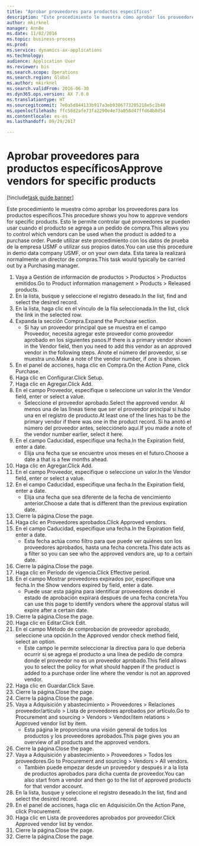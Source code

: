 ```yaml
--- 
title: "Aprobar proveedores para productos específicos"
description: "Este procedimiento le muestra cómo aprobar los proveedores para los productos específicos."
author: mkirknel
manager: AnnBe
ms.date: 11/02/2016
ms.topic: business-process
ms.prod: 
ms.service: dynamics-ax-applications
ms.technology: 
audience: Application User
ms.reviewer: bis
ms.search.scope: Operations
ms.search.region: Global
ms.author: mkirknel
ms.search.validFrom: 2016-06-30
ms.dyn365.ops.version: AX 7.0.0
ms.translationtype: HT
ms.sourcegitcommit: 7e0a5d044133b917a3eb9386773205218e5c1b40
ms.openlocfilehash: ffc58d2afe73fa2290e4e73a058d47ffd64b8d54
ms.contentlocale: es-es
ms.lasthandoff: 09/29/2017

---
```

# <a name="approve-vendors-for-specific-products"></a><span data-ttu-id="c12ca-103">Aprobar proveedores para productos específicos</span><span class="sxs-lookup"><span data-stu-id="c12ca-103">Approve vendors for specific products</span></span>

[!include[task guide banner](../../includes/task-guide-banner.md)]

<span data-ttu-id="c12ca-104">Este procedimiento le muestra cómo aprobar los proveedores para los productos específicos.</span><span class="sxs-lookup"><span data-stu-id="c12ca-104">This procedure shows you how to approve vendors for specific products.</span></span> <span data-ttu-id="c12ca-105">Esto le permite controlar qué proveedores se pueden usar cuando el producto se agrega a un pedido de compra.</span><span class="sxs-lookup"><span data-stu-id="c12ca-105">This allows you to control which vendors can be used when the product is added to a purchase order.</span></span> <span data-ttu-id="c12ca-106">Puede utilizar este procedimiento con los datos de prueba de la empresa USMF o utilizar sus propios datos.</span><span class="sxs-lookup"><span data-stu-id="c12ca-106">You can use this procedure in demo data company USMF, or on your own data.</span></span> <span data-ttu-id="c12ca-107">Esta tarea la realizará normalmente un director de compras.</span><span class="sxs-lookup"><span data-stu-id="c12ca-107">This task would typically be carried out by a Purchasing manager.</span></span>

1. <span data-ttu-id="c12ca-108">Vaya a Gestión de información de productos > Productos > Productos emitidos.</span><span class="sxs-lookup"><span data-stu-id="c12ca-108">Go to Product information management > Products > Released products.</span></span>
2. <span data-ttu-id="c12ca-109">En la lista, busque y seleccione el registro deseado.</span><span class="sxs-lookup"><span data-stu-id="c12ca-109">In the list, find and select the desired record.</span></span>
3. <span data-ttu-id="c12ca-110">En la lista, haga clic en el vínculo de la fila seleccionada.</span><span class="sxs-lookup"><span data-stu-id="c12ca-110">In the list, click the link in the selected row.</span></span>
4. <span data-ttu-id="c12ca-111">Expanda la sección Compra.</span><span class="sxs-lookup"><span data-stu-id="c12ca-111">Expand the Purchase section.</span></span>
    * <span data-ttu-id="c12ca-112">Si hay un proveedor principal que se muestra en el campo Proveedor, necesita agregar este proveedor como proveedor aprobado en los siguientes pasos.</span><span class="sxs-lookup"><span data-stu-id="c12ca-112">If there is a primary vendor shown in the Vendor field, then you need to add this vendor as an approved vendor in the following steps.</span></span> <span data-ttu-id="c12ca-113">Anote el número del proveedor, si se muestra uno.</span><span class="sxs-lookup"><span data-stu-id="c12ca-113">Make a note of the vendor number, if one is shown.</span></span>  
5. <span data-ttu-id="c12ca-114">En el panel de acciones, haga clic en Compra.</span><span class="sxs-lookup"><span data-stu-id="c12ca-114">On the Action Pane, click Purchase.</span></span>
6. <span data-ttu-id="c12ca-115">Haga clic en Configurar.</span><span class="sxs-lookup"><span data-stu-id="c12ca-115">Click Setup.</span></span>
7. <span data-ttu-id="c12ca-116">Haga clic en Agregar.</span><span class="sxs-lookup"><span data-stu-id="c12ca-116">Click Add.</span></span>
8. <span data-ttu-id="c12ca-117">En el campo Proveedor, especifique o seleccione un valor.</span><span class="sxs-lookup"><span data-stu-id="c12ca-117">In the Vendor field, enter or select a value.</span></span>
    * <span data-ttu-id="c12ca-118">Seleccione el proveedor aprobado.</span><span class="sxs-lookup"><span data-stu-id="c12ca-118">Select the approved vendor.</span></span> <span data-ttu-id="c12ca-119">Al menos una de las líneas tiene que ser el proveedor principal si hubo una en el registro de producto.</span><span class="sxs-lookup"><span data-stu-id="c12ca-119">At least one of the lines has to be the primary vendor if there was one in the product record.</span></span> <span data-ttu-id="c12ca-120">Si ha anotó el número del proveedor antes, selecciónelo aquí.</span><span class="sxs-lookup"><span data-stu-id="c12ca-120">If you made a note of the vendor number earlier, select it here.</span></span>  
9. <span data-ttu-id="c12ca-121">En el campo Caducidad, especifique una fecha.</span><span class="sxs-lookup"><span data-stu-id="c12ca-121">In the Expiration field, enter a date.</span></span>
    * <span data-ttu-id="c12ca-122">Elija una fecha que se encuentre unos meses en el futuro.</span><span class="sxs-lookup"><span data-stu-id="c12ca-122">Choose a date a that is a few months ahead.</span></span>  
10. <span data-ttu-id="c12ca-123">Haga clic en Agregar.</span><span class="sxs-lookup"><span data-stu-id="c12ca-123">Click Add.</span></span>
11. <span data-ttu-id="c12ca-124">En el campo Proveedor, especifique o seleccione un valor.</span><span class="sxs-lookup"><span data-stu-id="c12ca-124">In the Vendor field, enter or select a value.</span></span>
12. <span data-ttu-id="c12ca-125">En el campo Caducidad, especifique una fecha.</span><span class="sxs-lookup"><span data-stu-id="c12ca-125">In the Expiration field, enter a date.</span></span>
    * <span data-ttu-id="c12ca-126">Elija una fecha que sea diferente de la fecha de vencimiento anterior.</span><span class="sxs-lookup"><span data-stu-id="c12ca-126">Choose a date that is different than the previous expiration date.</span></span>  
13. <span data-ttu-id="c12ca-127">Cierre la página.</span><span class="sxs-lookup"><span data-stu-id="c12ca-127">Close the page.</span></span>
14. <span data-ttu-id="c12ca-128">Haga clic en Proveedores aprobados.</span><span class="sxs-lookup"><span data-stu-id="c12ca-128">Click Approved vendors.</span></span>
15. <span data-ttu-id="c12ca-129">En el campo Caducidad, especifique una fecha.</span><span class="sxs-lookup"><span data-stu-id="c12ca-129">In the Expiration field, enter a date.</span></span>
    * <span data-ttu-id="c12ca-130">Esta fecha actúa como filtro para que puede ver quiénes son los proveedores aprobados, hasta una fecha concreta.</span><span class="sxs-lookup"><span data-stu-id="c12ca-130">This date acts as a filter so you can see who the approved vendors are, up to a certain date.</span></span>  
16. <span data-ttu-id="c12ca-131">Cierre la página.</span><span class="sxs-lookup"><span data-stu-id="c12ca-131">Close the page.</span></span>
17. <span data-ttu-id="c12ca-132">Haga clic en Período de vigencia.</span><span class="sxs-lookup"><span data-stu-id="c12ca-132">Click Effective period.</span></span>
18. <span data-ttu-id="c12ca-133">En el campo Mostrar proveedores expirados por, especifique una fecha.</span><span class="sxs-lookup"><span data-stu-id="c12ca-133">In the Show vendors expired by field, enter a date.</span></span>
    * <span data-ttu-id="c12ca-134">Puede usar esta página para identificar proveedores donde el estado de aprobación expirará después de una fecha concreta.</span><span class="sxs-lookup"><span data-stu-id="c12ca-134">You can use this page to identify vendors where the approval status will expire after a certain date.</span></span>  
19. <span data-ttu-id="c12ca-135">Cierre la página.</span><span class="sxs-lookup"><span data-stu-id="c12ca-135">Close the page.</span></span>
20. <span data-ttu-id="c12ca-136">Haga clic en Editar.</span><span class="sxs-lookup"><span data-stu-id="c12ca-136">Click Edit.</span></span>
21. <span data-ttu-id="c12ca-137">En el campo Método de comprobación de proveedor aprobado, seleccione una opción.</span><span class="sxs-lookup"><span data-stu-id="c12ca-137">In the Approved vendor check method field, select an option.</span></span>
    * <span data-ttu-id="c12ca-138">Este campo le permite seleccionar la directiva para lo que debería ocurrir si se agrega el producto a una línea de pedido de compra donde el proveedor no es un proveedor aprobado.</span><span class="sxs-lookup"><span data-stu-id="c12ca-138">This field allows you to select the policy for what should happen if the product is added to a purchase order line where the vendor is not an approved vendor.</span></span>  
22. <span data-ttu-id="c12ca-139">Haga clic en Guardar.</span><span class="sxs-lookup"><span data-stu-id="c12ca-139">Click Save.</span></span>
23. <span data-ttu-id="c12ca-140">Cierre la página.</span><span class="sxs-lookup"><span data-stu-id="c12ca-140">Close the page.</span></span>
24. <span data-ttu-id="c12ca-141">Cierre la página.</span><span class="sxs-lookup"><span data-stu-id="c12ca-141">Close the page.</span></span>
25. <span data-ttu-id="c12ca-142">Vaya a Adquisición y abastecimiento > Proveedores > Relaciones proveedor/artículo > Lista de proveedores aprobados por artículo.</span><span class="sxs-lookup"><span data-stu-id="c12ca-142">Go to Procurement and sourcing > Vendors > Vendor/item relations > Approved vendor list by item.</span></span>
    * <span data-ttu-id="c12ca-143">Esta página le proporciona una visión general de todos los productos y los proveedores aprobados.</span><span class="sxs-lookup"><span data-stu-id="c12ca-143">This page gives you an overview of all products and the approved vendors.</span></span>  
26. <span data-ttu-id="c12ca-144">Cierre la página.</span><span class="sxs-lookup"><span data-stu-id="c12ca-144">Close the page.</span></span>
27. <span data-ttu-id="c12ca-145">Vaya a Adquisición y abastecimiento > Proveedores > Todos los proveedores.</span><span class="sxs-lookup"><span data-stu-id="c12ca-145">Go to Procurement and sourcing > Vendors > All vendors.</span></span>
    * <span data-ttu-id="c12ca-146">También puede empezar desde un proveedor y después ir a la lista de productos aprobados para dicha cuenta de proveedor.</span><span class="sxs-lookup"><span data-stu-id="c12ca-146">You can also start from a vendor and then go to the list of approved products for that vendor account.</span></span>  
28. <span data-ttu-id="c12ca-147">En la lista, busque y seleccione el registro deseado.</span><span class="sxs-lookup"><span data-stu-id="c12ca-147">In the list, find and select the desired record.</span></span>
29. <span data-ttu-id="c12ca-148">En el panel de acciones, haga clic en Adquisición.</span><span class="sxs-lookup"><span data-stu-id="c12ca-148">On the Action Pane, click Procurement.</span></span>
30. <span data-ttu-id="c12ca-149">Haga clic en Lista de proveedores aprobados por proveedor.</span><span class="sxs-lookup"><span data-stu-id="c12ca-149">Click Approved vendor list by vendor.</span></span>
31. <span data-ttu-id="c12ca-150">Cierre la página.</span><span class="sxs-lookup"><span data-stu-id="c12ca-150">Close the page.</span></span>
32. <span data-ttu-id="c12ca-151">Cierre la página.</span><span class="sxs-lookup"><span data-stu-id="c12ca-151">Close the page.</span></span>


